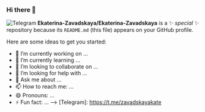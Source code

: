 ### Hi there 👋

![Telegram](https://img.shields.io/badge/Telegram-2CA5E0?style=for-the-badge&logo=telegram&logoColor=white)
**Ekaterina-Zavadskaya/Ekaterina-Zavadskaya** is a ✨ _special_ ✨ repository because its `README.md` (this file) appears on your GitHub profile.

Here are some ideas to get you started:

- 🔭 I’m currently working on ...
- 🌱 I’m currently learning ...
- 👯 I’m looking to collaborate on ...
- 🤔 I’m looking for help with ...
- 💬 Ask me about ...
- 📫 How to reach me: ...
- 😄 Pronouns: ...
- ⚡ Fun fact: ...
-->
[Telegram]: https://t.me/zavadskayakate
